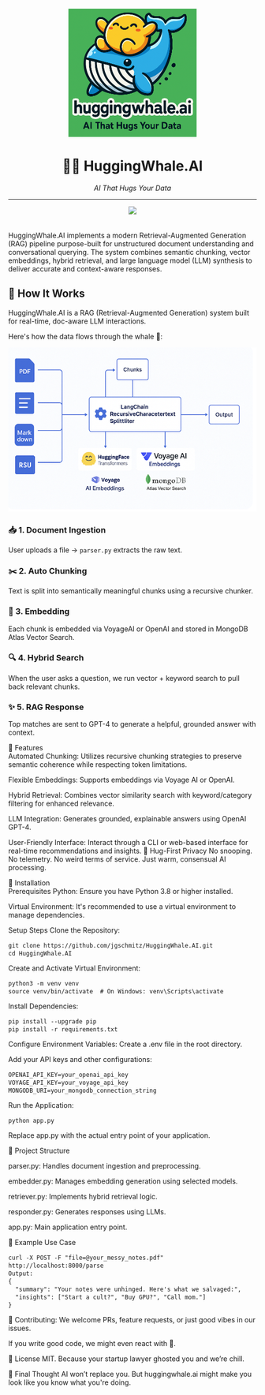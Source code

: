 <p align="center">
  <img src="hw-logo.png" width="260" alt="HuggingWhale Logo">
</p>

<h1 align="center">🤗🐋 HuggingWhale.AI</h1>

<p align="center"><em>AI That Hugs Your Data</em></p>

<hr>

<p align="center">
  <a href="https://www.buymeacoffee.com/jgschmitz" target="_blank">
    <img src="https://img.buymeacoffee.com/button-api/?text=☕+buy+me+a+coffee&emoji=☕&slug=jgschmitz&button_colour=FFDD00&font_colour=000000&font_family=Comic&outline_colour=000000&coffee_colour=ffffff" height="50" />
  </a>
</p>

</a> <br>
HuggingWhale.AI implements a modern Retrieval-Augmented Generation (RAG) pipeline purpose-built for unstructured document understanding and conversational querying. The system combines semantic chunking, vector embeddings, hybrid retrieval, and large language model (LLM) synthesis to deliver accurate and context-aware responses.

## 🧠 How It Works

HuggingWhale.AI is a RAG (Retrieval-Augmented Generation) system built for real-time, doc-aware LLM interactions.

Here's how the data flows through the whale 🐋:

![Architecture Diagram](./huggingwhale-architecture.png)

### 📥 1. Document Ingestion
User uploads a file → `parser.py` extracts the raw text.

### ✂️ 2. Auto Chunking
Text is split into semantically meaningful chunks using a recursive chunker.

### 🧠 3. Embedding
Each chunk is embedded via VoyageAI or OpenAI and stored in MongoDB Atlas Vector Search.

### 🔍 4. Hybrid Search
When the user asks a question, we run vector + keyword search to pull back relevant chunks.

### ✨ 5. RAG Response
Top matches are sent to GPT-4 to generate a helpful, grounded answer with context.

🚀 Features <br>
Automated Chunking: Utilizes recursive chunking strategies to preserve semantic coherence while respecting token limitations.

Flexible Embeddings: Supports embeddings via Voyage AI or OpenAI.

Hybrid Retrieval: Combines vector similarity search with keyword/category filtering for enhanced relevance.

LLM Integration: Generates grounded, explainable answers using OpenAI GPT-4.

User-Friendly Interface: Interact through a CLI or web-based interface for real-time recommendations and insights.​
🔐 Hug-First Privacy
No snooping. No telemetry. No weird terms of service.
Just warm, consensual AI processing.

🔧 Installation <br>
Prerequisites
Python: Ensure you have Python 3.8 or higher installed.

Virtual Environment: It's recommended to use a virtual environment to manage dependencies.​

Setup Steps
Clone the Repository:
```
git clone https://github.com/jgschmitz/HuggingWhale.AI.git
cd HuggingWhale.AI
```
Create and Activate Virtual Environment:
```
python3 -m venv venv
source venv/bin/activate  # On Windows: venv\Scripts\activate
```
Install Dependencies:
```
pip install --upgrade pip
pip install -r requirements.txt
```
Configure Environment Variables:
Create a .env file in the root directory.

Add your API keys and other configurations:
```
OPENAI_API_KEY=your_openai_api_key
VOYAGE_API_KEY=your_voyage_api_key
MONGODB_URI=your_mongodb_connection_string
```
Run the Application:
```
python app.py
```
Replace app.py with the actual entry point of your application.

📁 Project Structure

parser.py: Handles document ingestion and preprocessing.

embedder.py: Manages embedding generation using selected models.

retriever.py: Implements hybrid retrieval logic.

responder.py: Generates responses using LLMs.

app.py: Main application entry point.​

🧪 Example Use Case
```
curl -X POST -F "file=@your_messy_notes.pdf" http://localhost:8000/parse
Output:
{
  "summary": "Your notes were unhinged. Here's what we salvaged:",
  "insights": ["Start a cult?", "Buy GPU?", "Call mom."]
}
```

🤝 Contributing:
We welcome PRs, feature requests, or just good vibes in our issues.

If you write good code, we might even react with 🐳.

📝 License
MIT. Because your startup lawyer ghosted you and we’re chill.

💬 Final Thought
AI won’t replace you.
But huggingwhale.ai might make you look like you know what you're doing.
